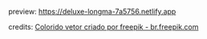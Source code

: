 preview: https://deluxe-longma-7a5756.netlify.app

credits:
<a href='https://br.freepik.com/fotos-vetores-gratis/colorido'>Colorido vetor criado por freepik - br.freepik.com</a>
